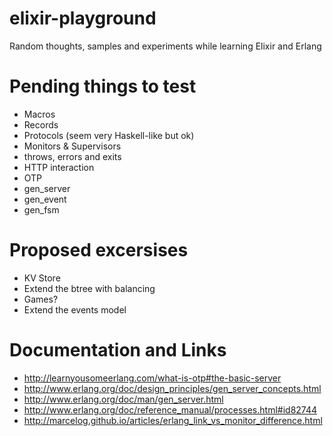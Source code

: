 elixir-playground
=================

Random thoughts, samples and experiments while learning Elixir and Erlang

Pending things to test
=========================
 * Macros  
 * Records
 * Protocols (seem very Haskell-like but ok) 
 * Monitors & Supervisors
 * throws, errors and exits
 * HTTP interaction
 * OTP
  * gen_server
  * gen_event
  * gen_fsm
  

Proposed excersises
====================
  * KV Store
  * Extend the btree with balancing
  * Games?
  * Extend the events model
  

  
Documentation and Links
======================
* http://learnyousomeerlang.com/what-is-otp#the-basic-server
* http://www.erlang.org/doc/design_principles/gen_server_concepts.html
* http://www.erlang.org/doc/man/gen_server.html
* http://www.erlang.org/doc/reference_manual/processes.html#id82744
* http://marcelog.github.io/articles/erlang_link_vs_monitor_difference.html
